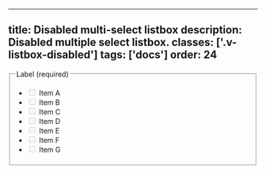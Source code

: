 <!--
 *              © 2025 Visa
 *
 * Licensed under the Apache License, Version 2.0 (the "License");
 * you may not use this file except in compliance with the License.
 * You may obtain a copy of the License at
 *
 *         http://www.apache.org/licenses/LICENSE-2.0
 *
 * Unless required by applicable law or agreed to in writing, software
 * distributed under the License is distributed on an "AS IS" BASIS,
 * WITHOUT WARRANTIES OR CONDITIONS OF ANY KIND, either express or implied.
 * See the License for the specific language governing permissions and
 * limitations under the License.
 *
 -->
---
title: Disabled multi-select listbox
description: Disabled multiple select listbox. 
classes: ['.v-listbox-disabled']
tags: ['docs']
order: 24
---

<fieldset aria-labelledby="multi-select-listbox-disabled-legend">
  <legend class="v-label" id="multi-select-listbox-disabled-legend">
    Label (required)
  </legend>
  <div class="v-listbox-container v-listbox-disabled">
    <ul class="v-listbox v-listbox-scroll v-listbox-multiselect">
      <li>
        <label class="v-listbox-item" for="checkbox-ms-disabled-1">
          <input class="v-checkbox" disabled="" id="checkbox-ms-disabled-1" name="disabled-multi-select" type="checkbox"/>
          <span class="v-label v-typography-label-large">
            Item A
          </span>
        </label>
      </li>
      <li>
        <label class="v-listbox-item" for="checkbox-ms-disabled-2">
          <input class="v-checkbox" disabled="" id="checkbox-ms-disabled-2" name="disabled-multi-select" type="checkbox"/>
          <span class="v-label v-typography-label-large">
            Item B
          </span>
        </label>
      </li>
      <li>
        <label class="v-listbox-item" for="checkbox-ms-disabled-3">
          <input class="v-checkbox" disabled="" id="checkbox-ms-disabled-3" name="disabled-multi-select" type="checkbox"/>
          <span class="v-label v-typography-label-large">
            Item C
          </span>
        </label>
      </li>
      <li>
        <label class="v-listbox-item" for="checkbox-ms-disabled-4">
          <input class="v-checkbox" disabled="" id="checkbox-ms-disabled-4" name="disabled-multi-select" type="checkbox"/>
          <span class="v-label v-typography-label-large">
            Item D
          </span>
        </label>
      </li>
      <li>
        <label class="v-listbox-item" for="checkbox-ms-disabled-5">
          <input class="v-checkbox" disabled="" id="checkbox-ms-disabled-5" name="disabled-multi-select" type="checkbox"/>
          <span class="v-label v-typography-label-large">
            Item E
          </span>
        </label>
      </li>
      <li>
        <label class="v-listbox-item" for="checkbox-ms-disabled-6">
          <input class="v-checkbox" disabled="" id="checkbox-ms-disabled-6" name="disabled-multi-select" type="checkbox"/>
          <span class="v-label v-typography-label-large">
            Item F
          </span>
        </label>
      </li>
      <li>
        <label class="v-listbox-item" for="checkbox-ms-disabled-7">
          <input class="v-checkbox" disabled="" id="checkbox-ms-disabled-7" name="disabled-multi-select" type="checkbox"/>
          <span class="v-label v-typography-label-large">
            Item G
          </span>
        </label>
      </li>
    </ul>
  </div>
</fieldset>

